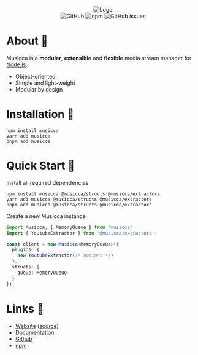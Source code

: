 <div align="center">
  <img src="https://user-images.githubusercontent.com/34704796/147868696-bf61c114-7b94-41fe-8421-fc9b39c094ba.png" alt="Logo">

  <div>
    <img alt="GitHub" src="https://img.shields.io/github/license/musiccajs/musicca">
    <img alt="npm" src="https://img.shields.io/npm/dt/musicca">
    <img alt="GitHub issues" src="https://img.shields.io/github/issues/musiccajs/musicca">
  </div>
</div>

# About 📛

Musicca is a **modular**, **extensible** and **flexible** media stream manager for [Node.js](https://nodejs.org/).

- Object-oriented
- Simple and light-weight
- Modular by design

# Installation 💾

```sh-session
npm install musicca
yarn add musicca
pnpm add musicca
```

# Quick Start 🌠

Install all required dependencies

```sh-session
npm install musicca @musicca/structs @musicca/extractors
yarn add musicca @musicca/structs @musicca/extractors
pnpm add musicca @musicca/structs @musicca/extractors
```

Create a new Musicca instance

```ts
import Musicca, { MemoryQueue } from 'musicca';
import { YoutubeExtractor } from '@musicca/extractors';

const client = new Musicca<MemoryQueue>({
  plugins: {
    new YoutubeExtractor(/* options */)
  },
  structs: {
    queue: MemoryQueue
  }
});
```

# Links 🔗

- [Website](https://musicca.js.org) ([source](https://github.com/musiccajs/website))
- [Documentation](https://musicca.js.org/docs)
- [Github](https://github.com/musiccajs/musicca)
- [npm](https://www.npmjs.com/package/musicca)
